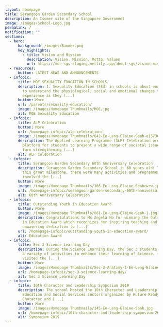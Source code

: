 ```yaml
---
layout: homepage
title: Serangoon Garden Secondary School
description: An Isomer site of the Singapore Government
image: /images/School-Logo.jpg
permalink: /
notification: ""
sections:
  - hero:
      background: /images/Banner.png
      key_highlights:
        - title: Vision and Mission
          description: Vision, Mission, Motto, Values
          url: https://moe-sgs-staging.netlify.app/about-sgs/vision-mission-motto-and-values/
  - resources:
      button: LATEST NEWS AND ANNOUNCEMENTS
  - infopic:
      title: MOE SEXUALITY EDUCATION IN SCHOOLS
      description: 1. Sexuality Education (SEd) in schools is about enabling students
        to understand the physiological, social and emotional changes they
        experience as they [...]
      button: More
      url: /parents/sexuality-education/
      image: /images/Homepage Thumbnails/MOE.jpg
      alt: MOE Sexuality Education
  - infopic:
      title: ALP Celebration
      button: More
      url: /homepage-infopic/alp-celebration/
      image: /images/Homepage Thumbnails/042-Ee-Leng-Elaine-Seah-e1573003797292.jpg
      description: The Applied Learning Programme (ALP) Celebration provided a
        platform for students to present a wide range of societal issues ranging
        form strengthening [...]
      alt: ALP Celebration
  - infopic:
      title: Serangoon Garden Secondary 60th Anniversary Celebration
      description: Serangoon Garden Secondary School is 60 years old! To celebrate
        this great milestone, there were many activities and programmes that
        involved the [...]
      button: More
      image: /images/Homepage Thumbnails/166-Ee-Leng-Elaine-Seahewrw.jpg
      url: /homepage-infopic/serangoon-garden-secondary-60th-anniversary-celebration/
      alt: 60th Anniversary Celebration
  - infopic:
      title: Outstanding Youth in Education Award
      button: More
      image: /images/Homepage Thumbnails/061-Ee-Leng-Elaine-Seah-1.jpg
      description: Congratulations to Ms Angela Ho for winning the Outstanding Youth
        in Education Award which recognizes her inspiring teaching and
        unwavering dedication to [...]
      url: /homepage-infopic/outstanding-youth-in-education-award/
      alt: Education Award
  - infopic:
      title: Sec 3 Science Learning Day
      description: During the Science Learning Day, the Sec 3 students participated in
        a variety of activities to enhance their learning of Science. (a) They
        visited the [...]
      button: More
      image: /images/Homepage Thumbnails/Sec-3-Anatomy-1-Ee-Leng-Elaine-Seah.jpeg
      url: /homepage-infopic/sec-3-science-learning-day/
      alt: Sec 3 Science Learning Day
  - infopic:
      title: 10th Character and Leadership Symposium 2019
      description: The school hosted the 10th Character and Leadership Symposium for
        Education and Social Services Sectors organized by Future Ready,
        Character and [...]
      button: More
      image: /images/Homepage Thumbnails/145-Ee-Leng-Elaine-Seah.jpg
      url: /homepage-infopic/10th-character-and-leadership-symposium-2019/
      alt: Symposium 2019
---
```

